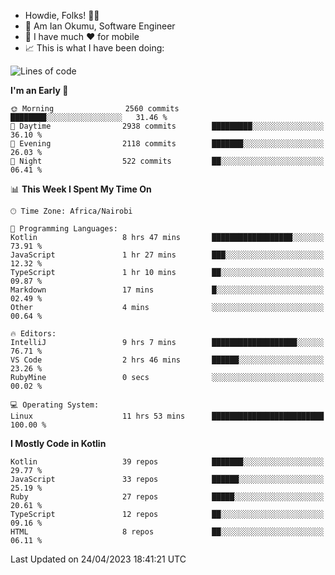 
* Howdie, Folks! 👋🤓
* 🤪 Am Ian Okumu, Software Engineer
* 📱 I have much ❤️ for mobile
* 📈 This is what I have been doing:
  
<!-- <a href="https://otsembo.github.io/OtsemboPortfolio/" style="margin-right:.5%; margin-top=.5%;">
  <img align="center" src="https://github-readme-stats.vercel.app/api/top-langs/?username=otsembo&layout=compact" />
</a> -->

<!--START_SECTION:waka-->
![Lines of code](https://img.shields.io/badge/From%20Hello%20World%20I%27ve%20Written-6.5%20million%20lines%20of%20code-blue)

**I'm an Early 🐤** 

```text
🌞 Morning                2560 commits        ████████░░░░░░░░░░░░░░░░░   31.46 % 
🌆 Daytime                2938 commits        █████████░░░░░░░░░░░░░░░░   36.10 % 
🌃 Evening                2118 commits        ███████░░░░░░░░░░░░░░░░░░   26.03 % 
🌙 Night                  522 commits         ██░░░░░░░░░░░░░░░░░░░░░░░   06.41 % 
```


📊 **This Week I Spent My Time On** 

```text
🕑︎ Time Zone: Africa/Nairobi

💬 Programming Languages: 
Kotlin                   8 hrs 47 mins       ██████████████████░░░░░░░   73.91 % 
JavaScript               1 hr 27 mins        ███░░░░░░░░░░░░░░░░░░░░░░   12.32 % 
TypeScript               1 hr 10 mins        ██░░░░░░░░░░░░░░░░░░░░░░░   09.87 % 
Markdown                 17 mins             █░░░░░░░░░░░░░░░░░░░░░░░░   02.49 % 
Other                    4 mins              ░░░░░░░░░░░░░░░░░░░░░░░░░   00.64 % 

🔥 Editors: 
IntelliJ                 9 hrs 7 mins        ███████████████████░░░░░░   76.71 % 
VS Code                  2 hrs 46 mins       ██████░░░░░░░░░░░░░░░░░░░   23.26 % 
RubyMine                 0 secs              ░░░░░░░░░░░░░░░░░░░░░░░░░   00.02 % 

💻 Operating System: 
Linux                    11 hrs 53 mins      █████████████████████████   100.00 % 
```

**I Mostly Code in Kotlin** 

```text
Kotlin                   39 repos            ███████░░░░░░░░░░░░░░░░░░   29.77 % 
JavaScript               33 repos            ██████░░░░░░░░░░░░░░░░░░░   25.19 % 
Ruby                     27 repos            █████░░░░░░░░░░░░░░░░░░░░   20.61 % 
TypeScript               12 repos            ██░░░░░░░░░░░░░░░░░░░░░░░   09.16 % 
HTML                     8 repos             ██░░░░░░░░░░░░░░░░░░░░░░░   06.11 % 
```




 Last Updated on 24/04/2023 18:41:21 UTC
<!--END_SECTION:waka-->

<br />
<br />
<br />
<br />
<br />
  
  </div>
<!---
otsembo/otsembo is a ✨ special ✨ repository because its `README.md` (this file) appears on your GitHub profile.
You can click the Preview link to take a look at your changes.
--->
